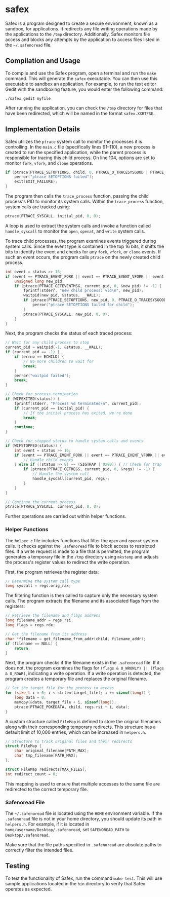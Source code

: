 # safex

Safex is a program designed to create a secure environment, known as a sandbox, for applications. It redirects any file writing operations made by the applications to the `/tmp` directory. Additionally, Safex monitors file access and blocks any attempts by the application to access files listed in the `~/.safenoread` file.

## Compilation and Usage

To compile and use the Safex program, open a terminal and run the `make` command. This will generate the `safex` executable. You can then use this executable to sandbox an application. For example, to run the text editor Gedit with the sandboxing feature, you would enter the following command:

```
./safex gedit myfile
```

After running the application, you can check the `/tmp` directory for files that have been redirected, which will be named in the format `safex.XXRTFSE`.

## Implementation Details

Safex utilizes the `ptrace` system call to monitor the processes it is controlling. In the `main.c` file (specifically lines 91–110), a new process is created to run the specified application, while the parent process is responsible for tracing this child process. On line 104, options are set to monitor `fork`, `vfork`, and `clone` operations.

```c
if (ptrace(PTRACE_SETOPTIONS, child, 0, PTRACE_O_TRACESYSGOOD | PTRACE_O_TRACEFORK | PTRACE_O_TRACEVFORK | PTRACE_O_TRACECLONE) == -1) {
    perror("ptrace SETOPTIONS failed");
    exit(EXIT_FAILURE);
}
```

The program then calls the `trace_process` function, passing the child process's PID to monitor its system calls. Within the `trace_process` function, system calls are tracked using:

```c
ptrace(PTRACE_SYSCALL, initial_pid, 0, 0);
```

A loop is used to extract the system calls and invoke a function called `handle_syscall` to monitor the `open`, `openat`, and `write` system calls.

To trace child processes, the program examines events triggered during system calls. Since the event type is contained in the top 16 bits, it shifts the bits to identify the event and checks for any `fork`, `vfork`, or `clone` events. If such an event occurs, the program calls `ptrace` on the newly created child process.

```c
int event = status >> 16;
if (event == PTRACE_EVENT_FORK || event == PTRACE_EVENT_VFORK || event == PTRACE_EVENT_CLONE) {
    unsigned long new_pid;
    if (ptrace(PTRACE_GETEVENTMSG, current_pid, 0, &new_pid) != -1) {
        fprintf(stderr, "new child process: %ld\n", new_pid);
        waitpid(new_pid, &status, __WALL);
        if (ptrace(PTRACE_SETOPTIONS, new_pid, 0, PTRACE_O_TRACESYSGOOD | PTRACE_O_TRACEFORK | PTRACE_O_TRACEVFORK | PTRACE_O_TRACECLONE) == -1) {
            perror("ptrace SETOPTIONS failed for child");
        }
        ptrace(PTRACE_SYSCALL, new_pid, 0, 0);
    }
}
```

Next, the program checks the status of each traced process:

```c
// Wait for any child process to stop
current_pid = waitpid(-1, &status, __WALL);
if (current_pid == -1) {
    if (errno == ECHILD) {
        // No more children to wait for
        break;
    }
    perror("waitpid failed");
    break;
}

// Check for process termination
if (WIFEXITED(status)) {
    fprintf(stderr, "Process %d terminated\n", current_pid);
    if (current_pid == initial_pid) {
        // If the initial process has exited, we're done
        break;
    }
    continue;
}

// Check for stopped status to handle system calls and events
if (WIFSTOPPED(status)) {
    int event = status >> 16;
    if (event == PTRACE_EVENT_FORK || event == PTRACE_EVENT_VFORK || event == PTRACE_EVENT_CLONE) {
        // Handle child events
    } else if ((status >> 8) == (SIGTRAP | 0x80)) { // Check for trap
        if (ptrace(PTRACE_GETREGS, current_pid, 0, &regs) != -1) {
            // Handle the system call
            handle_syscall(current_pid, regs);
        }
    }
}

// Continue the current process
ptrace(PTRACE_SYSCALL, current_pid, 0, 0);
```

Further operations are carried out within helper functions.

### Helper Functions

The `helper.c` file includes functions that filter the `open` and `openat` system calls. It checks against the `.safenoread` file to block access to restricted files. If a write request is made to a file that is permitted, the program generates a temporary file in the `/tmp` directory using `mkstemp` and adjusts the process's register values to redirect the write operation.

First, the program retrieves the register data:

```c
// Determine the system call type
long syscall = regs.orig_rax;
```

The filtering function is then called to capture only the necessary system calls. The program extracts the filename and its associated flags from the registers:

```c
// Retrieve the filename and flags address
long filename_addr = regs.rsi;
long flags = regs.rdx;

// Get the filename from its address
char *filename = get_filename_from_addr(child, filename_addr);
if (filename == NULL) {
    return;
}
```

Next, the program checks if the filename exists in the `.safenoread` file. If it does not, the program examines the flags for `(flags & O_WRONLY) || (flags & O_RDWR)`, indicating a write operation. If a write operation is detected, the program creates a temporary file and replaces the original filename.

```c
// Set the target file for the process to access
for (size_t i = 0; i < strlen(target_file); i += sizeof(long)) {
    long data = 0;
    memcpy(&data, target_file + i, sizeof(long));
    ptrace(PTRACE_POKEDATA, child, regs.rsi + i, data);
}
```

A custom structure called `FileMap` is defined to store the original filenames along with their corresponding temporary redirects. This structure has a default limit of 10,000 entries, which can be increased in `helpers.h`.

```c
// Structure to track original files and their redirects
struct FileMap {
    char original_filename[PATH_MAX];
    char tmp_filename[PATH_MAX];
};

struct FileMap redirects[MAX_FILES];
int redirect_count = 0;
```

This mapping is used to ensure that multiple accesses to the same file are redirected to the correct temporary file.

### Safenoread File

The `~/.safenoread` file is located using the `HOME` environment variable. If the `.safenoread` file is not in your home directory, you should update its path in `helpers.h`. For example, if it is located in `home/username/Desktop/.safenoread`, set `SAFENOREAD_PATH` to `Desktop/.safenoread`.

Make sure that the file paths specified in `.safenoread` are absolute paths to correctly filter the intended files.

## Testing

To test the functionality of Safex, run the command `make test`. This will use sample applications located in the `bin` directory to verify that Safex operates as expected.
